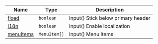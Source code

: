 <section id="main" data-note="AUTO-GENERATED CONTENT, DO NOT EDIT DIRECTLY!">

| Name                                                                                                       | Type                    | Description                        |
| ---------------------------------------------------------------------------------------------------------- | ----------------------- | ---------------------------------- |
| [fixed](https://nguix-starter.lamnhan.com/content/reference/classes/header2ndcomponent.html#fixed)         | <code>boolean</code>    | Input() Stick below primary header |
| [i18n](https://nguix-starter.lamnhan.com/content/reference/classes/header2ndcomponent.html#i18n)           | <code>boolean</code>    | Input() Enable localization        |
| [menuItems](https://nguix-starter.lamnhan.com/content/reference/classes/header2ndcomponent.html#menuitems) | <code>MenuItem[]</code> | Input() Menu items                 |

</section>
